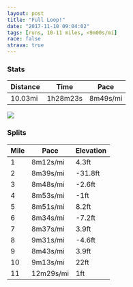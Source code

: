 ```yaml
---
layout: post
title: "Full Loop!"
date: "2017-11-10 09:04:02"
tags: [runs, 10-11 miles, <9m00s/mi]
race: false
strava: true
---
```


### Stats

| Distance | Time | Pace |
|----------|------|------|
|10.03mi|1h28m23s|8m49s/mi|

<img src='https://maps.googleapis.com/maps/api/staticmap?maptype=roadmap&path=enc:gxrwFxlqbMqAt@FvAnG~C_DrKbAdAcBUaP~f@MdDnAhBcExN}@vAgCqAeFnNd@nAwJ~YnA~A[xD|JvClQd@`CzCxZVxjAnMDtHzAnBMzHfVnClB{HfA@|G|BHnGhV~ClBkDbKjGpE}Bk@{C~@iQzIs@pHsMqDwR{HoRgFkEoCeHuEgBi@gJwImR}Bwo@g@kCwCqAgBoIg@cKzAsNgCeYz@aFiDuEep@mSg{@kJqLbL`AhBoA|DbBzB_FvJR`EnCYrCvJiDvJmB]mCdEuBjJyCoDeAnAnEjAcCyCqAr@&key=AIzaSyC1MId7bFpkLXNAaYhBSTb8jLyiSqzbDtM&size=800x800&markers=color:yellow|label:S|40.73364,-73.98621&markers=color:green|label:F|40.734390000000005,-73.98426999999997'>

### Splits

| Mile | Pace | Elevation |
|------|------|-----------|
|1|8m12s/mi|4.3ft|
|2|8m39s/mi|-31.8ft|
|3|8m48s/mi|-2.6ft|
|4|8m53s/mi|-1ft|
|5|8m51s/mi|8.2ft|
|6|8m34s/mi|-7.2ft|
|7|8m37s/mi|3.9ft|
|8|9m31s/mi|-4.6ft|
|9|8m43s/mi|3.9ft|
|10|9m13s/mi|22ft|
|11|12m29s/mi|1ft|
